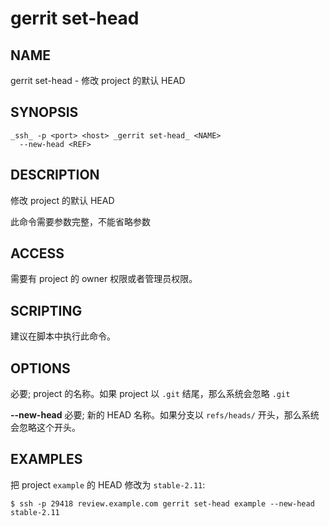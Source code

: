 # gerrit set-head

## NAME
gerrit set-head - 修改 project 的默认 HEAD

## SYNOPSIS
```
_ssh_ -p <port> <host> _gerrit set-head_ <NAME>
  --new-head <REF>
```

## DESCRIPTION
修改 project 的默认 HEAD

此命令需要参数完整，不能省略参数

## ACCESS
需要有 project 的 owner 权限或者管理员权限。

## SCRIPTING
建议在脚本中执行此命令。

## OPTIONS
**<NAME>**
    必要; project 的名称。如果 project 以 `.git` 结尾，那么系统会忽略 `.git`

**--new-head**
    必要; 新的 HEAD 名称。如果分支以 `refs/heads/` 开头，那么系统会忽略这个开头。

## EXAMPLES
把 project `example` 的 HEAD 修改为 `stable-2.11`:

```
$ ssh -p 29418 review.example.com gerrit set-head example --new-head stable-2.11
```

